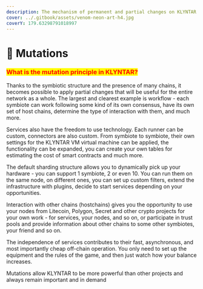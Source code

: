 ```yaml
---
description: The mechanism of permanent and partial changes on KLYNTAR
cover: ../.gitbook/assets/venom-neon-art-h4.jpg
coverY: 179.63298791018997
---
```


# 🧬 Mutations

### <mark style="color:red;">What is the mutation principle in KLYNTAR?</mark>

Thanks to the symbiotic structure and the presence of many chains, it becomes possible to apply partial changes that will be useful for the entire network as a whole. The largest and clearest example is workflow - each symbiote can work following some kind of its own consensus, have its own set of host chains, determine the type of interaction with them, and much more.

Services also have the freedom to use technology. Each runner can be custom, connectors are also custom. From symbiote to symbiote, their own settings for the KLYNTAR VM virtual machine can be applied, the functionality can be expanded, you can create your own tables for estimating the cost of smart contracts and much more.

The default sharding structure allows you to dynamically pick up your hardware - you can support 1 symbiote, 2 or even 10. You can run them on the same node, on different ones, you can set up custom filters, extend the infrastructure with plugins, decide to start services depending on your opportunities.

Interaction with other chains (hostchains) gives you the opportunity to use your nodes from Litecoin, Polygon, Secret and other crypto projects for your own work - for services, your nodes, and so on, or participate in trust pools and provide information about other chains to some other symbiotes, your friend and so on.

The independence of services contributes to their fast, asynchronous, and most importantly cheap off-chain operation. You only need to set up the equipment and the rules of the game, and then just watch how your balance increases.

Mutations allow KLYNTAR to be more powerful than other projects and always remain important and in demand
